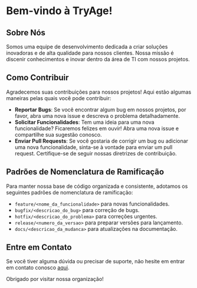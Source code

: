 # Bem-vindo à TryAge!

## Sobre Nós

Somos uma equipe de desenvolvimento dedicada a criar soluções inovadoras e de alta qualidade para nossos clientes. Nossa missão é discenir conhecimentos e inovar dentro da área de TI com nossos projetos.

## Como Contribuir

Agradecemos suas contribuições para nossos projetos! Aqui estão algumas maneiras pelas quais você pode contribuir:

- **Reportar Bugs**: Se você encontrar algum bug em nossos projetos, por favor, abra uma nova issue e descreva o problema detalhadamente.
- **Solicitar Funcionalidades**: Tem uma ideia para uma nova funcionalidade? Ficaremos felizes em ouvir! Abra uma nova issue e compartilhe sua sugestão conosco.
- **Enviar Pull Requests**: Se você gostaria de corrigir um bug ou adicionar uma nova funcionalidade, sinta-se à vontade para enviar um pull request. Certifique-se de seguir nossas diretrizes de contribuição.

## Padrões de Nomenclatura de Ramificação

Para manter nossa base de código organizada e consistente, adotamos os seguintes padrões de nomenclatura de ramificação:

- `feature/<nome_da_funcionalidade>` para novas funcionalidades.
- `bugfix/<descricao_do_bug>` para correção de bugs.
- `hotfix/<descricao_do_problema>` para correções urgentes.
- `release/<numero_da_versao>` para preparar versões para lançamento.
- `docs/<descricao_da_mudanca>` para atualizações na documentação.

## Entre em Contato

Se você tiver alguma dúvida ou precisar de suporte, não hesite em entrar em contato conosco [aqui](Tryage@proton.me).

Obrigado por visitar nossa organização!

